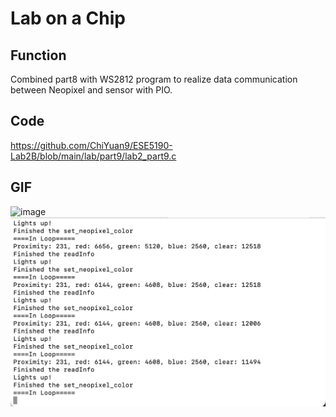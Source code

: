 # Lab on a Chip

## Function
Combined part8 with WS2812 program to realize data communication between Neopixel and sensor with PIO.

## Code
https://github.com/ChiYuan9/ESE5190-Lab2B/blob/main/lab/part9/lab2_part9.c

## GIF
![image](https://github.com/ChiYuan9/ESE5190-Lab2B/blob/main/lab/part9/part9.gif)
![image](https://github.com/ChiYuan9/ESE5190-Lab2B/blob/main/lab/part9/part9.png)
